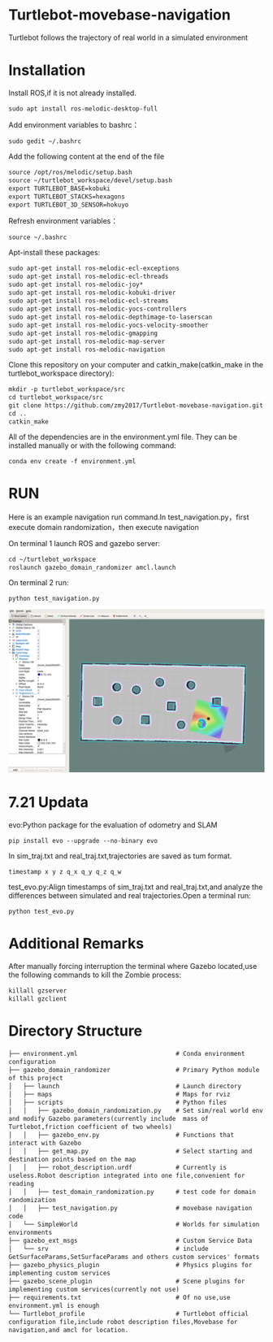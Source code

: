 # Turtlebot-movebase-navigation

Turtlebot follows the trajectory of real world in a simulated  environment  


# Installation
 Install ROS,if it is not already installed.  

 
```
sudo apt install ros-melodic-desktop-full
```   

 
 Add environment variables to bashrc： 

 
```
sudo gedit ~/.bashrc
```  


Add the following content at the end of the file  
```
source /opt/ros/melodic/setup.bash
source ~/turtlebot_workspace/devel/setup.bash
export TURTLEBOT_BASE=kobuki  
export TURTLEBOT_STACKS=hexagons
export TURTLEBOT_3D_SENSOR=hokuyo
```

Refresh environment variables：

```
source ~/.bashrc
```

Apt-install these packages:
```
sudo apt-get install ros-melodic-ecl-exceptions
sudo apt-get install ros-melodic-ecl-threads
sudo apt-get install ros-melodic-joy*
sudo apt-get install ros-melodic-kobuki-driver
sudo apt-get install ros-melodic-ecl-streams
sudo apt-get install ros-melodic-yocs-controllers
sudo apt-get install ros-melodic-depthimage-to-laserscan
sudo apt-get install ros-melodic-yocs-velocity-smoother
sudo apt-get install ros-melodic-gmapping
sudo apt-get install ros-melodic-map-server
sudo apt-get install ros-melodic-navigation
```
Clone this repository on your computer and catkin_make(catkin_make in the turtlebot_workspace directory):
```
mkdir -p turtlebot_workspace/src
cd turtlebot_workspace/src
git clone https://github.com/zmy2017/Turtlebot-movebase-navigation.git
cd ..
catkin_make
```
All of the dependencies are in the environment.yml file. They can be installed manually or with the following command:
```
conda env create -f environment.yml
```
# RUN
Here is an example navigation run command.In test_navigation.py，first execute domain randomization，then execute navigation

On terminal 1 launch ROS and gazebo server:
```
cd ~/turtlebot_workspace
roslaunch gazebo_domain_randomizer amcl.launch
```
On terminal 2 run:
```
python test_navigation.py
```
![](https://github.com/zmy2017/Turtlebot-movebase-navigation/blob/master/rviz.png)

# 7.21 Updata
evo:Python package for the evaluation of odometry and SLAM

```
pip install evo --upgrade --no-binary evo
```

In sim_traj.txt and real_traj.txt,trajectories are  saved as tum format.
```
timestamp x y z q_x q_y q_z q_w
```
 test_evo.py:Align timestamps of sim_traj.txt and real_traj.txt,and analyze the differences between simulated and real trajectories.Open a terminal run:

```
python test_evo.py
```


# Additional Remarks
After  manually forcing interruption the terminal where Gazebo located,use the following commands to kill the Zombie process:

```
killall gzserver
killall gzclient
```
# Directory Structure
```
├── environment.yml                           # Conda environment configuration
├── gazebo_domain_randomizer                  # Primary Python module of this project
│   ├── launch                                # Launch directory
│   ├── maps                                  # Maps for rviz
│   ├── scripts                               # Python files
│   │   ├── gazebo_domain_randomization.py    # Set sim/real world env and modify Gazebo parameters(currently include  mass of Turtlebot,friction coefficient of two wheels)
│   │   ├── gazebo_env.py                     # Functions that interact with Gazebo
│   │   ├── get_map.py                        # Select starting and destination points based on the map
│   │   ├── robot_description.urdf            # Currently is useless.Robot description integrated into one file,convenient for reading
│   │   ├── test_domain_randomization.py      # test code for domain randomization
│   │   ├── test_navigation.py                # movebase navigation code
│   └── SimpleWorld                           # Worlds for simulation environments
├── gazebo_ext_msgs                           # Custom Service Data
│   └── srv                                   # include GetSurfaceParams,SetSurfaceParams and others custom services' formats
├── gazebo_physics_plugin                     # Physics plugins for implementing custom services
├── gazebo_scene_plugin                       # Scene plugins for implementing custom services(currently not use)
├── requirements.txt                          # Of no use,use environment.yml is enough
└── Turtlebot_profile                         # Turtlebot official configuration file,include robot description files,Movebase for navigation,and amcl for location.


```

